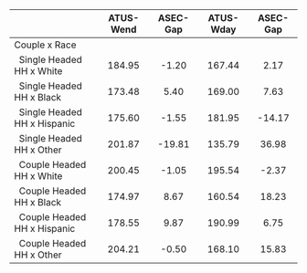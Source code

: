 
|                      |    ATUS-Wend |     ASEC-Gap |    ATUS-Wday |     ASEC-Gap |
| -------------------- | :----------: | :----------: | :----------: | :----------: |
| Couple x Race        |              |              |              |              |
| &nbsp;&nbsp;Single Headed HH x White |       184.95 |        -1.20 |       167.44 |         2.17 |
| &nbsp;&nbsp;Single Headed HH x Black |       173.48 |         5.40 |       169.00 |         7.63 |
| &nbsp;&nbsp;Single Headed HH x Hispanic |       175.60 |        -1.55 |       181.95 |       -14.17 |
| &nbsp;&nbsp;Single Headed HH x Other |       201.87 |       -19.81 |       135.79 |        36.98 |
| &nbsp;&nbsp;Couple Headed HH x White |       200.45 |        -1.05 |       195.54 |        -2.37 |
| &nbsp;&nbsp;Couple Headed HH x Black |       174.97 |         8.67 |       160.54 |        18.23 |
| &nbsp;&nbsp;Couple Headed HH x Hispanic |       178.55 |         9.87 |       190.99 |         6.75 |
| &nbsp;&nbsp;Couple Headed HH x Other |       204.21 |        -0.50 |       168.10 |        15.83 |


